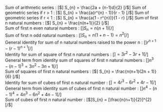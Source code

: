Sum of arithmetic series : [$] S_{n} = \frac{2a + (n-1)d}{2} [/$]
Sum of geometric series if r > 1 : [$] S_{n} = \frac{a(r^{n} - 1)}{r - 1} [/$]
Sum of geometric series if r < 1 : [$] S_{n} = \frac{a(1 - r^{n})}{1 - r} [/$]
Sum of first n natural numbers  : [$] S_{n} = \frac{n(n+1)}{2} [/$]  
Sum of first n even natural numbers  : [$] S_{n} = n(n + 1) [/$]  
Sum of first n odd natural numbers  : [$] S_{n} = n(1 + n -1) = n^{2} [/$]  
General identity for sum of n natural numbers raised to the power n  : [$] r^{n+1}-(r-1)^{n+1} [/$]  
Identity for sum of square of first n natural numbers  : [$] = 3r^{2} -3r + 1 [/$]  
General term from identity sum of squares of first n natural numbers   : [$] n^{3} - (n-1)^{3} = 3n^{2} - 3n + 1  [/$]  
Sum of squares of first n natural numbers   : [$] S_{n} = \frac{n(n+1)(2n + 1)}{6} [/$]  
 Identity for sum of cubes of first n natural number   : [$] = 4r^{3} -6r^{2} + 4r - 1 [/$]  
General term from identity sum of cubes of first n natural number  : [$]  n^{4} - (n-1)^{4} = 4n^{3} -6 n^{2} + 4n - 1[/$]  
Sum of cubes of first n natural number   : [$]S_{n} = [\frac{n(n+1)}{2}]^{2}  [/$]  
